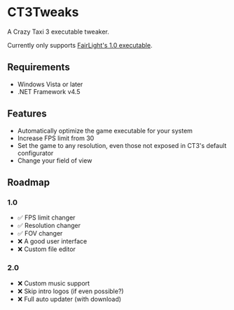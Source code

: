 CT3Tweaks
=========
A Crazy Taxi 3 executable tweaker.

Currently only supports [FairLight's 1.0 executable].

Requirements
--------
* Windows Vista or later
* .NET Framework v4.5

Features
--------
* Automatically optimize the game executable for your system
* Increase FPS limit from 30
* Set the game to any resolution, even those not exposed in CT3's default configurator
* Change your field of view

Roadmap
-------
### 1.0
* ✅ FPS limit changer
* ✅ Resolution changer
* ✅ FOV changer
* ❌ A good user interface
* ❌ Custom file editor
### 2.0
* ❌ Custom music support
* ❌ Skip intro logos (if even possible?)
* ❌ Full auto updater (with download)


[FairLight's 1.0 executable]: https://www.gamecopyworld.com/games/pc_crazy_taxi_3.shtml
